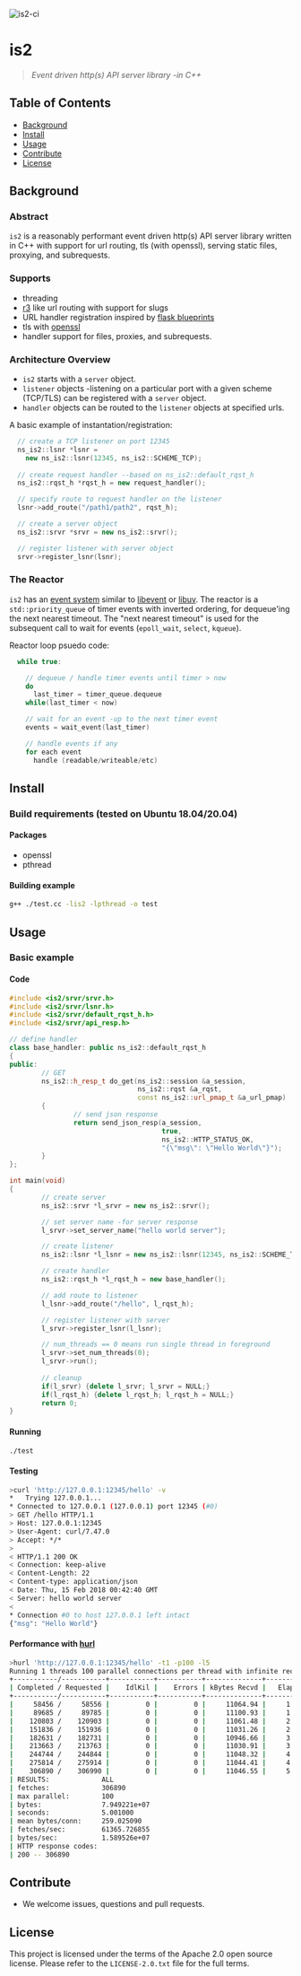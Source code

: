 ![is2-ci](https://github.com/EdgeCast/is2/workflows/is2-ci/badge.svg)

# is2
> _Event driven http(s) API server library -in C++_


## Table of Contents

- [Background](#background)
- [Install](#install)
- [Usage](#usage)
- [Contribute](#contribute)
- [License](#license)

## Background

### Abstract
`is2` is a reasonably performant event driven http(s) API server library written in C++ with support for url routing, tls (with openssl), serving static files, proxying, and subrequests.

### Supports
- threading
- [r3](https://github.com/c9s/r3) like url routing with support for slugs 
- URL handler registration inspired by [flask blueprints](https://flask.pocoo.org/docs/0.12/blueprints/)
- tls with [openssl](https://www.openssl.org/)
- handler support for files, proxies, and subrequests.

### Architecture Overview

- `is2` starts with a `server` object.
- `listener` objects -listening on a particular port with a given scheme (TCP/TLS) can be registered with a `server` object.
- `handler` objects can be routed to the `listener` objects at specified urls.

A basic example of instantation/registration:

```cpp
  // create a TCP listener on port 12345
  ns_is2::lsnr *lsnr =
    new ns_is2::lsnr(12345, ns_is2::SCHEME_TCP);
  
  // create request handler --based on ns_is2::default_rqst_h
  ns_is2::rqst_h *rqst_h = new request_handler();

  // specify route to request handler on the listener
  lsnr->add_route("/path1/path2", rqst_h);  

  // create a server object
  ns_is2::srvr *srvr = new ns_is2::srvr();

  // register listener with server object
  srvr->register_lsnr(lsnr);
```
### The Reactor

`is2` has an [event system](https://github.com/EdgeCast/is2/tree/master/src/evr) similar to [libevent](http://libevent.org/) or [libuv](https://libuv.org/).  The reactor is a `std::priority_queue` of timer events with inverted ordering, for dequeue'ing the next nearest timeout.  The "next nearest timeout" is used for the subsequent call to wait for events (`epoll_wait`, `select`, `kqueue`).

Reactor loop psuedo code:

```cpp
  while true:

    // dequeue / handle timer events until timer > now
    do 
      last_timer = timer_queue.dequeue
    while(last_timer < now)

    // wait for an event -up to the next timer event
    events = wait_event(last_timer)

    // handle events if any
    for each event
      handle (readable/writeable/etc)
```

## Install

### Build requirements (tested on Ubuntu 18.04/20.04)

#### Packages
- openssl
- pthread

#### Building example
```sh
g++ ./test.cc -lis2 -lpthread -o test
```

## Usage

### Basic example

#### Code
```c++
#include <is2/srvr/srvr.h>
#include <is2/srvr/lsnr.h>
#include <is2/srvr/default_rqst_h.h>
#include <is2/srvr/api_resp.h>

// define handler
class base_handler: public ns_is2::default_rqst_h
{
public:
        // GET
        ns_is2::h_resp_t do_get(ns_is2::session &a_session,
                                ns_is2::rqst &a_rqst,
                                const ns_is2::url_pmap_t &a_url_pmap)
        {
                // send json response
                return send_json_resp(a_session,
                                      true,
                                      ns_is2::HTTP_STATUS_OK,
                                      "{\"msg\": \"Hello World\"}");
        }
};

int main(void)
{
        // create server
        ns_is2::srvr *l_srvr = new ns_is2::srvr();

        // set server name -for server response
        l_srvr->set_server_name("hello world server");

        // create listener
        ns_is2::lsnr *l_lsnr = new ns_is2::lsnr(12345, ns_is2::SCHEME_TCP);

        // create handler
        ns_is2::rqst_h *l_rqst_h = new base_handler();

        // add route to listener
        l_lsnr->add_route("/hello", l_rqst_h);

        // register listener with server
        l_srvr->register_lsnr(l_lsnr);

        // num_threads == 0 means run single thread in foreground
        l_srvr->set_num_threads(0);
        l_srvr->run();
        
        // cleanup
        if(l_srvr) {delete l_srvr; l_srvr = NULL;}
        if(l_rqst_h) {delete l_rqst_h; l_rqst_h = NULL;}
        return 0;
}
```

#### Running
```sh
./test
```

#### Testing
```sh
>curl 'http://127.0.0.1:12345/hello' -v
*   Trying 127.0.0.1...
* Connected to 127.0.0.1 (127.0.0.1) port 12345 (#0)
> GET /hello HTTP/1.1
> Host: 127.0.0.1:12345
> User-Agent: curl/7.47.0
> Accept: */*
> 
< HTTP/1.1 200 OK
< Connection: keep-alive
< Content-Length: 22
< Content-type: application/json
< Date: Thu, 15 Feb 2018 00:42:40 GMT
< Server: hello world server
< 
* Connection #0 to host 127.0.0.1 left intact
{"msg": "Hello World"}
```

#### Performance with [hurl](https://github.com/EdgeCast/hurl)
```sh
>hurl 'http://127.0.0.1:12345/hello' -t1 -p100 -l5
Running 1 threads 100 parallel connections per thread with infinite requests per connection
+-----------/-----------+-----------+-----------+--------------+-----------+-------------+-----------+
| Completed / Requested |    IdlKil |    Errors | kBytes Recvd |   Elapsed |       Req/s |      MB/s |
+-----------/-----------+-----------+-----------+--------------+-----------+-------------+-----------+
|     58456 /     58556 |         0 |         0 |     11064.94 |     1.00s |   62255.49s |    10.81s |
|     89685 /     89785 |         0 |         0 |     11100.93 |     1.50s |   62458.00s |    10.84s |
|    120803 /    120903 |         0 |         0 |     11061.48 |     2.00s |   62236.00s |    10.80s |
|    151836 /    151936 |         0 |         0 |     11031.26 |     2.50s |   62066.00s |    10.77s |
|    182631 /    182731 |         0 |         0 |     10946.66 |     3.00s |   61590.00s |    10.69s |
|    213663 /    213763 |         0 |         0 |     11030.91 |     3.50s |   62064.00s |    10.77s |
|    244744 /    244844 |         0 |         0 |     11048.32 |     4.00s |   62162.00s |    10.79s |
|    275814 /    275914 |         0 |         0 |     11044.41 |     4.50s |   62140.00s |    10.79s |
|    306890 /    306990 |         0 |         0 |     11046.55 |     5.00s |   62152.00s |    10.79s |
| RESULTS:             ALL
| fetches:             306890
| max parallel:        100
| bytes:               7.949221e+07
| seconds:             5.001000
| mean bytes/conn:     259.025090
| fetches/sec:         61365.726855
| bytes/sec:           1.589526e+07
| HTTP response codes: 
| 200 -- 306890
```


## Contribute

- We welcome issues, questions and pull requests.


## License

This project is licensed under the terms of the Apache 2.0 open source license. Please refer to the `LICENSE-2.0.txt` file for the full terms.
